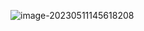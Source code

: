 ![image-20230511145618208](https://gitee.com/aiiw/images/raw/master/img/image-20230511145618208.png)